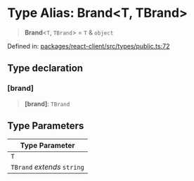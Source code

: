 # Type Alias: Brand\<T, TBrand\>

> **Brand**\<`T`, `TBrand`\> = `T` & `object`

Defined in: [packages/react-client/src/types/public.ts:72](https://github.com/fishjam-cloud/web-client-sdk/blob/00cc23b021c6e87a4a0f647ceccc9acb897b5a38/packages/react-client/src/types/public.ts#L72)

## Type declaration

### \[brand\]

> **\[brand\]**: `TBrand`

## Type Parameters

| Type Parameter |
| ------ |
| `T` |
| `TBrand` *extends* `string` |
